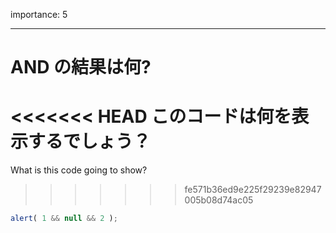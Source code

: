 importance: 5

---

# AND の結果は何?

<<<<<<< HEAD
このコードは何を表示するでしょう？
=======
What is this code going to show?
>>>>>>> fe571b36ed9e225f29239e82947005b08d74ac05

```js
alert( 1 && null && 2 );
```
